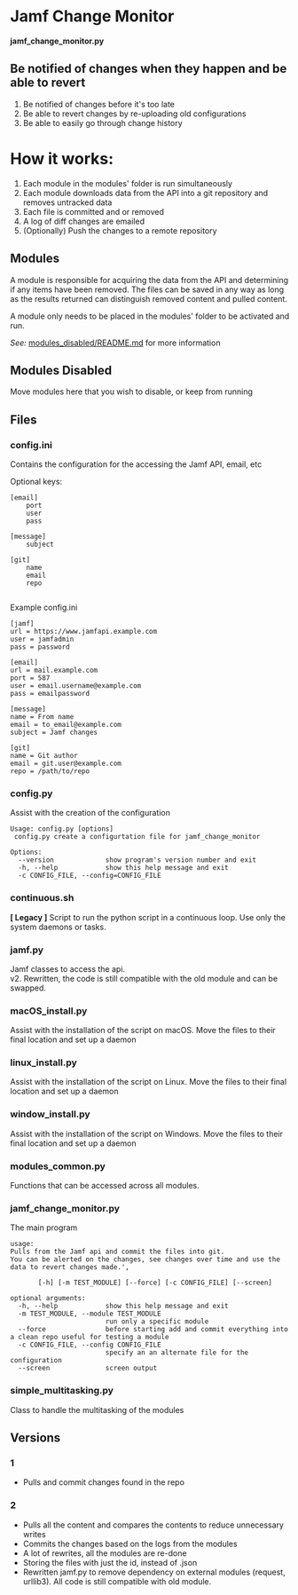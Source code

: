 # Jamf Change Monitor

**__jamf_change_monitor.py__**

## Be notified of changes when they happen and be able to revert

1. Be notified of changes before it's too late
2. Be able to revert changes by re-uploading old configurations
3. Be able to easily go through change history

# How it works:

1. Each module in the modules' folder is run simultaneously
2. Each module downloads data from the API into a git repository and removes untracked data
3. Each file is committed and or removed
4. A log of diff changes are emailed
5. (Optionally) Push the changes to a remote repository

## Modules

A module is responsible for acquiring the data from the API and determining if any items have been removed. The files
can be saved in any way as long as the results returned can distinguish removed content and pulled content.

A module only needs to be placed in the modules' folder to be activated and run.

_See:_ [modules_disabled/README.md](modules_disabled/README.md) for more information

## Modules Disabled

Move modules here that you wish to disable, or keep from running

## Files

### config.ini

Contains the configuration for the accessing the Jamf API, email, etc

Optional keys:

```
[email]
    port
    user
    pass

[message]
    subject

[git]
    name
    email
    repo


```

Example config.ini

```
[jamf]
url = https://www.jamfapi.example.com
user = jamfadmin
pass = password

[email]
url = mail.example.com
port = 587
user = email.username@example.com
pass = emailpassword

[message]
name = From name
email = to_email@example.com
subject = Jamf changes

[git]
name = Git author
email = git.user@example.com
repo = /path/to/repo
```

### config.py

Assist with the creation of the configuration

```
Usage: config.py [options]
 config.py create a configurtation file for jamf_change_monitor

Options:
  --version             show program's version number and exit
  -h, --help            show this help message and exit
  -c CONFIG_FILE, --config=CONFIG_FILE
```

### continuous.sh

**[ Legacy ]** Script to run the python script in a continuous loop. Use only the system daemons or tasks.

### jamf.py

Jamf classes to access the api. \
v2. Rewritten, the code is still compatible with the old module and can be swapped.

### macOS_install.py

Assist with the installation of the script on macOS. Move the files to their final location and set up a daemon

### linux_install.py

Assist with the installation of the script on Linux. Move the files to their final location and set up a daemon

### window_install.py

Assist with the installation of the script on Windows. Move the files to their final location and set up a daemon

### modules_common.py

Functions that can be accessed across all modules.

### jamf_change_monitor.py

The main program

```
usage:
Pulls from the Jamf api and commit the files into git.
You can be alerted on the changes, see changes over time and use the data to revert changes made.',

       [-h] [-m TEST_MODULE] [--force] [-c CONFIG_FILE] [--screen]

optional arguments:
  -h, --help            show this help message and exit
  -m TEST_MODULE, --module TEST_MODULE
                        run only a specific module
  --force               before starting add and commit everything into a clean repo useful for testing a module
  -c CONFIG_FILE, --config CONFIG_FILE
                        specify an an alternate file for the configuration
  --screen              screen output
```

### simple_multitasking.py

Class to handle the multitasking of the modules

## Versions

### 1

- Pulls and commit changes found in the repo

### 2

- Pulls all the content and compares the contents to reduce unnecessary writes
- Commits the changes based on the logs from the modules
- A lot of rewrites, all the modules are re-done
- Storing the files with just the id, instead of <id>.json
- Rewritten jamf.py to remove dependency on external modules (request, urllib3).  All code is still compatible with old module.